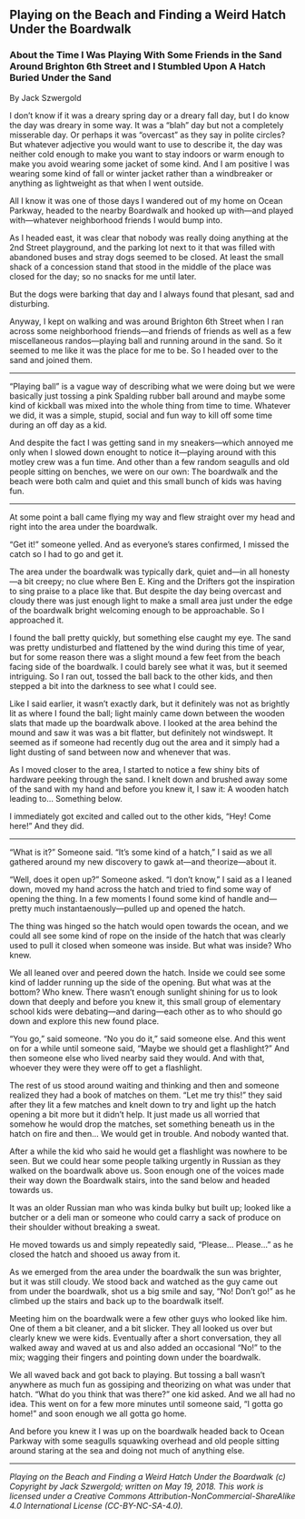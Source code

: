 ## Playing on the Beach and Finding a Weird Hatch Under the Boardwalk
### About the Time I Was Playing With Some Friends in the Sand Around Brighton 6th Street and I Stumbled Upon A Hatch Buried Under the Sand

By Jack Szwergold

I don’t know if it was a dreary spring day or a dreary fall day, but I do know the day was dreary in some way. It was a “blah” day but not a completely misserable day. Or perhaps it was “overcast” as they say in polite circles? But whatever adjective you would want to use to describe it, the day was neither cold enough to make you want to stay indoors or warm enough to make you avoid wearing some jacket of some kind. And I am positive I was wearing some kind of fall or winter jacket rather than a windbreaker or anything as lightweight as that when I went outside.

All I know it was one of those days I wandered out of my home on Ocean Parkway, headed to the nearby Boardwalk and hooked up with—and played with—whatever neighborhood friends I would bump into.

As I headed east, it was clear that nobody was really doing anything at the 2nd Street playground, and the parking lot next to it that was filled with abandoned buses and stray dogs seemed to be closed. At least the small shack of a concession stand that stood in the middle of the place was closed for the day; so no snacks for me until later.

But the dogs were barking that day and I always found that plesant, sad and disturbing.

Anyway, I kept on walking and was around Brighton 6th Street when I ran across some neighborhood friends—and friends of friends as well as a few miscellaneous randos—playing ball and running around in the sand. So it seemed to me like it was the place for me to be. So I headed over to the sand and joined them.

***

“Playing ball” is a vague way of describing what we were doing but we were basically just tossing a pink Spalding rubber ball around and maybe some kind of kickball was mixed into the whole thing from time to time. Whatever we did, it was a simple, stupid, social and fun way to kill off some time during an off day as a kid.

And despite the fact I was getting sand in my sneakers—which annoyed me only when I slowed down enought to notice it—playing around with this motley crew was a fun time. And other than a few random seagulls and old people sitting on benches, we were on our own: The boardwalk and the beach were both calm and quiet and this small bunch of kids was having fun. 

***

At some point a ball came flying my way and flew straight over my head and right into the area under the boardwalk.

“Get it!” someone yelled. And as everyone’s stares confirmed, I missed the catch so I had to go and get it.

The area under the boardwalk was typically dark, quiet and—in all honesty—a bit creepy; no clue where Ben E. King and the Drifters got the inspiration to sing praise to a place like that. But despite the day being overcast and cloudy there was just enough light to make a small area just under the edge of the boardwalk bright welcoming enough to be approachable. So I approached it.

I found the ball pretty quickly, but something else caught my eye. The sand was pretty undisturbed and flattened by the wind during this time of year, but for some reason there was a slight mound a few feet from the beach facing side of the boardwalk. I could barely see what it was, but it seemed intriguing. So I ran out, tossed the ball back to the other kids, and then stepped a bit into the darkness to see what I could see.

Like I said earlier, it wasn’t exactly dark, but it definitely was not as brightly lit as where I found the ball; light mainly came down between the wooden slats that made up the boardwalk above. I looked at the area behind the mound and saw it was was a bit flatter, but definitely not windswept. It seemed as if someone had recently dug out the area and it simply had a light dusting of sand between now and whenever that was.

As I moved closer to the area, I started to notice a few shiny bits of hardware peeking through the sand. I knelt down and brushed away some of the sand with my hand and before you knew it, I saw it: A wooden hatch leading to… Something below.

I immediately got excited and called out to the other kids, “Hey! Come here!” And they did.

***

“What is it?” Someone said. “It’s some kind of a hatch,” I said as we all gathered around my new discovery to gawk at—and theorize—about it.

“Well, does it open up?” Someone asked. “I don’t know,” I said as a I leaned down, moved my hand across the hatch and tried to find some way of opening the thing. In a few moments I found some kind of handle and—pretty much instantaenously—pulled up and opened the hatch.

The thing was hinged so the hatch would open towards the ocean, and we could all see some kind of rope on the inside of the hatch that was clearly used to pull it closed when someone was inside. But what was inside? Who knew.

We all leaned over and peered down the hatch. Inside we could see some kind of ladder running up the side of the opening. But what was at the bottom? Who knew. There wasn’t enough sunlight shining for us to look down that deeply and before you knew it, this small group of elementary school kids were debating—and daring—each other as to who should go down and explore this new found place.

“You go,” said someone. “No you do it,” said someone else. And this went on for a while until someone said, “Maybe we should get a flashlight?” And then someone else who lived nearby said they would. And with that, whoever they were they were off to get a flashlight.

The rest of us stood around waiting and thinking and then and someone realized they had a book of matches on them. “Let me try this!” they said after they lit a few matches and knelt down to try and light up the hatch opening a bit more but it didn’t help. It just made us all worried that somehow he would drop the matches, set something beneath us in the hatch on fire and then… We would get in trouble. And nobody wanted that.

After a while the kid who said he would get a flashlight was nowhere to be seen. But we could hear some people talking urgently in Russian as they walked on the boardwalk above us. Soon enough one of the voices made their way down the Boardwalk stairs, into the sand below and headed towards us.

It was an older Russian man who was kinda bulky but built up; looked like a butcher or a deli man or someone who could carry a sack of produce on their shoulder without breaking a sweat.

He moved towards us and simply repeatedly said, “Please… Please…” as he closed the hatch and shooed us away from it.

As we emerged from the area under the boardwalk the sun was brighter, but it was still cloudy. We stood back and watched as the guy came out from under the boardwalk, shot us a big smile and say, “No! Don’t go!” as he climbed up the stairs and back up to the boardwalk itself.

Meeting him on the boardwalk were a few other guys who looked like him. One of them a bit cleaner, and a bit slicker. They all looked us over but clearly knew we were kids. Eventually after a short conversation, they all walked away and waved at us and also added an occasional “No!” to the mix; wagging their fingers and pointing down under the boardwalk.

We all waved back and got back to playing. But tossing a ball wasn’t anywhere as much fun as gossiping and theorizing on what was under that hatch. “What do you think that was there?” one kid asked. And we all had no idea. This went on for a few more minutes until someone said, “I gotta go home!” and soon enough we all gotta go home.

And before you knew it I was up on the boardwalk headed back to Ocean Parkway with some seagulls squawking overhead and old people sitting around staring at the sea and doing not much of anything else.

***

*Playing on the Beach and Finding a Weird Hatch Under the Boardwalk (c) Copyright by Jack Szwergold; written on May 19, 2018. This work is licensed under a Creative Commons Attribution-NonCommercial-ShareAlike 4.0 International License (CC-BY-NC-SA-4.0).*
